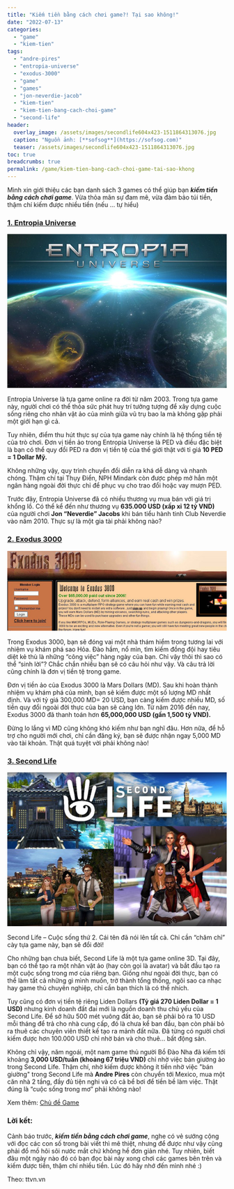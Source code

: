 ```yaml
---
title: "Kiếm tiền bằng cách chơi game?! Tại sao không!"
date: "2022-07-13"
categories: 
  - "game"
  - "kiem-tien"
tags: 
  - "andre-pires"
  - "entropia-universe"
  - "exodus-3000"
  - "game"
  - "games"
  - "jon-neverdie-jacob"
  - "kiem-tien"
  - "kiem-tien-bang-cach-choi-game"
  - "second-life"
header:
  overlay_image: /assets/images/secondlife604x423-1511864313076.jpg
  caption: "Nguồn ảnh: [**sofsog**](https://sofsog.com)" 
  teaser: /assets/images/secondlife604x423-1511864313076.jpg
toc: true
breadcrumbs: true
permalink: /game/kiem-tien-bang-cach-choi-game-tai-sao-khong
---
```


Mình xin giới thiệu các bạn danh sách 3 games có thể giúp bạn _**kiếm tiền bằng cách chơi game**_. Vừa thỏa mãn sự đam mê, vừa đảm bảo túi tiền, thậm chí kiếm được nhiều tiền (nếu ... tự hiểu)

### [**1\. Entropia Universe**](https://www.entropiauniverse.com/)

![Nếu muốn kiếm tiền từ game, chắc chắn bạn không thể bỏ qua 3 tựa game sau](/assets/images/entropiauniverse604x423-1511864237976.jpg)

Entropia Universe là tựa game online ra đời từ năm 2003. Trong tựa game này, người chơi có thể thỏa sức phát huy trí tưởng tượng để xây dựng cuộc sống riêng cho nhân vật ảo của mình giữa vũ trụ bao la mà không gặp phải một giới hạn gì cả.

Tuy nhiên, điểm thu hút thực sự của tựa game này chính là hệ thống tiền tệ của trò chơi. Đơn vị tiền ảo trong Entropia Universe là PED và điều đặc biệt là bạn có thể quy đổi PED ra đơn vị tiền tệ của thế giới thật với tỉ giá **10 PED = 1 Dollar Mỹ.**

Không những vậy, quy trình chuyển đổi diễn ra khá dễ dàng và nhanh chóng. Thậm chí tại Thụy Điển, NPH Mindark còn được phép mở hẳn một ngân hàng ngoài đời thực chỉ để phục vụ cho trao đổi hoặc vay mượn PED.

Trước đây, Entropia Universe đã có nhiều thương vụ mua bán với giá trị khổng lồ. Có thể kể đến như thương vụ **635.000 USD (xấp xỉ 12 tỷ VND)** của người chơi **Jon “Neverdie” Jacobs** khi bán tiểu hành tinh Club Neverdie vào năm 2010. Thực sự là một gia tài phải không nào?

### [**2\. Exodus 3000**](http://www.exodus3000.com)

![Nếu muốn kiếm tiền từ game, chắc chắn bạn không thể bỏ qua 3 tựa game sau](/assets/images/exodus-1511864288890.jpg)

Trong Exodus 3000, bạn sẽ đóng vai một nhà thám hiểm trong tương lai với nhiệm vụ khám phá sao Hỏa. Đào hầm, nổ mìn, tìm kiếm đồng đội hay tiêu diệt kẻ thù là những “công việc” hàng ngày của bạn. Chỉ vậy thôi thì sao có thể “sinh lời”? Chắc chắn nhiều bạn sẽ có câu hỏi như vậy. Và câu trả lời cũng chính là đơn vị tiền tệ trong game.

Đơn vị tiền ảo của Exodus 3000 là Mars Dollars (MD). Sau khi hoàn thành nhiệm vụ khám phá của mình, bạn sẽ kiếm được một số lượng MD nhất định. Và với tỷ giá 300,000 MD= 20 USD, bạn càng kiếm được nhiều MD, số tiền quy đổi ngoài đời thực của bạn sẽ càng lớn. Từ năm 2016 đến nay, Exodus 3000 đã thanh toán hơn **65,000,000 USD (gần 1,500 tỷ VND).**

Đừng lo lắng vì MD cũng không khó kiếm như bạn nghĩ đâu. Hơn nữa, để hỗ trợ cho người mới chơi, chỉ cần đăng ký, bạn sẽ được nhận ngay 5,000 MD vào tài khoản. Thật quá tuyệt vời phải không nào!

### [**3\. Second Life**](http://secondlife.com/)

![Nếu muốn kiếm tiền từ game, chắc chắn bạn không thể bỏ qua 3 tựa game sau](/assets/images/secondlife604x423-1511864313076.jpg)

Second Life – Cuộc sống thứ 2. Cái tên đã nói lên tất cả. Chỉ cần “chăm chỉ” cày tựa game này, bạn sẽ đổi đời!

Cho những bạn chưa biết, Second Life là một tựa game online 3D. Tại đây, bạn có thể tạo ra một nhân vật ảo (hay còn gọi là avatar) và bắt đầu tạo ra một cuộc sống trong mơ của riêng bạn. Giống như ngoài đời thực, bạn có thể làm tất cả những gì mình muốn, trở thành tổng thống, ngôi sao ca nhạc hay game thủ chuyên nghiệp, chỉ cần bạn thích là có thể nhích.

Tuy cũng có đơn vị tiền tệ riêng Liden Dollars **(Tỷ giá 270 Liden Dollar = 1 USD)** nhưng kinh doanh đất đai mới là nguồn doanh thu chủ yếu của Second Life. Để sở hữu 500 mét vuông đất ảo, bạn sẽ phải bỏ ra 10 USD mỗi tháng để trả cho nhà cung cấp, đó là chưa kể ban đầu, bạn còn phải bỏ ra thuê các chuyên viên thiết kế tạo ra mảnh đất nữa. Đã từng có người chơi kiếm được hơn 100.000 USD chỉ nhờ bán và cho thuê... bất động sản.

Không chỉ vậy, năm ngoái, một nam game thủ người Bồ Đào Nha đã kiếm tới khoảng **3,000 USD/tuần (khoảng 67 triệu VND)** chỉ nhờ việc bán giường ảo trong Second Life. Thậm chí, nhờ kiếm được không ít tiền nhờ việc "bán giường" trong Second Life mà **Andre Pires** còn chuyển tới Mexico, mua một căn nhà 2 tầng, đầy đủ tiện nghi và có cả bể bơi để tiền bề làm việc. Thật đúng là “cuộc sống trong mơ” phải không nào!

Xem thêm: [Chủ đề Game](https://sofsog.com/game)

### **Lời kết:**

Cảnh báo trước, _**kiếm tiền bằng cách chơi game**_, nghe có vẻ sướng cộng với đọc các con số trong bài viết thì mê thiệt, nhưng để được như vậy cũng phải đổ mồ hôi sôi nước mắt chứ không hề đơn giản nhé. Tuy nhiên, biết đâu một ngày nào đó có bạn đọc bài này xong chơi các games bên trên và kiếm được tiền, thậm chí nhiều tiền. Lúc đó hãy nhớ đến mình nhé :)

Theo: ttvn.vn
